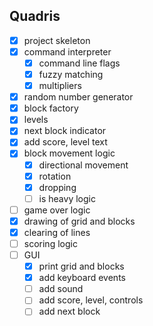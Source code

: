## Quadris

- [x] project skeleton
- [x] command interpreter
    - [x] command line flags
    - [x] fuzzy matching
    - [x] multipliers
- [x] random number generator
- [x] block factory
- [x] levels
- [x] next block indicator
- [x] add score, level text
- [x] block movement logic
    - [x] directional movement
    - [x] rotation
    - [x] dropping
    - [ ] is heavy logic
- [ ] game over logic
- [x] drawing of grid and blocks
- [x] clearing of lines
- [ ] scoring logic
- [ ] GUI
    - [x] print grid and blocks
    - [x] add keyboard events
    - [ ] add sound
    - [ ] add score, level, controls
    - [ ] add next block
